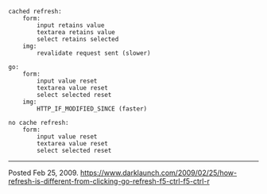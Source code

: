 ```
cached refresh:
	form:
		input retains value
		textarea retains value
		select retains selected
	img:
		revalidate request sent (slower)
		
go:
	form:
		input value reset
		textarea value reset
		select selected reset
	img:
		HTTP_IF_MODIFIED_SINCE (faster)

no cache refresh:
	form:
		input value reset
		textarea value reset
		select selected reset
```

---

Posted Feb 25, 2009.
https://www.darklaunch.com/2009/02/25/how-refresh-is-different-from-clicking-go-refresh-f5-ctrl-f5-ctrl-r